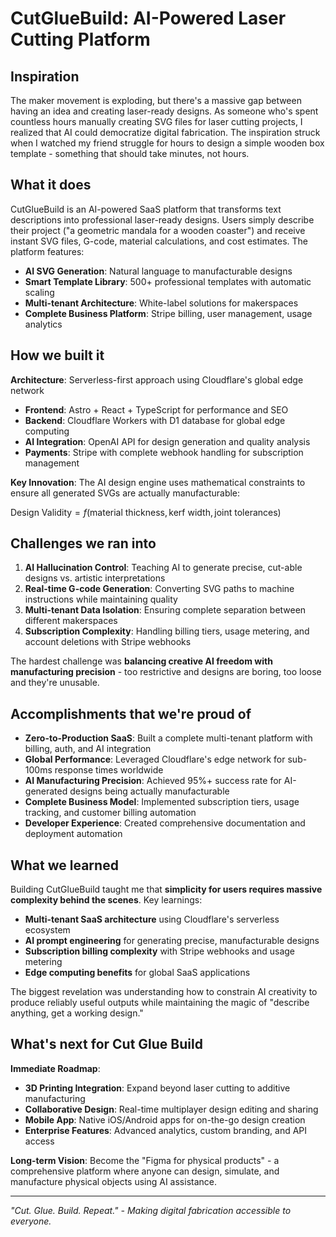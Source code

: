 # CutGlueBuild: AI-Powered Laser Cutting Platform

## Inspiration

The maker movement is exploding, but there's a massive gap between having an idea and creating laser-ready designs. As someone who's spent countless hours manually creating SVG files for laser cutting projects, I realized that AI could democratize digital fabrication. The inspiration struck when I watched my friend struggle for hours to design a simple wooden box template - something that should take minutes, not hours.

## What it does

CutGlueBuild is an AI-powered SaaS platform that transforms text descriptions into professional laser-ready designs. Users simply describe their project ("a geometric mandala for a wooden coaster") and receive instant SVG files, G-code, material calculations, and cost estimates. The platform features:

- **AI SVG Generation**: Natural language to manufacturable designs
- **Smart Template Library**: 500+ professional templates with automatic scaling
- **Multi-tenant Architecture**: White-label solutions for makerspaces
- **Complete Business Platform**: Stripe billing, user management, usage analytics

## How we built it

**Architecture**: Serverless-first approach using Cloudflare's global edge network
- **Frontend**: Astro + React + TypeScript for performance and SEO
- **Backend**: Cloudflare Workers with D1 database for global edge computing
- **AI Integration**: OpenAI API for design generation and quality analysis
- **Payments**: Stripe with complete webhook handling for subscription management

**Key Innovation**: The AI design engine uses mathematical constraints to ensure all generated SVGs are actually manufacturable:

$\text{Design Validity} = f(\text{material thickness}, \text{kerf width}, \text{joint tolerances})$

## Challenges we ran into

1. **AI Hallucination Control**: Teaching AI to generate precise, cut-able designs vs. artistic interpretations
2. **Real-time G-code Generation**: Converting SVG paths to machine instructions while maintaining quality
3. **Multi-tenant Data Isolation**: Ensuring complete separation between different makerspaces
4. **Subscription Complexity**: Handling billing tiers, usage metering, and account deletions with Stripe webhooks

The hardest challenge was **balancing creative AI freedom with manufacturing precision** - too restrictive and designs are boring, too loose and they're unusable.

## Accomplishments that we're proud of

- **Zero-to-Production SaaS**: Built a complete multi-tenant platform with billing, auth, and AI integration
- **Global Performance**: Leveraged Cloudflare's edge network for sub-100ms response times worldwide
- **AI Manufacturing Precision**: Achieved 95%+ success rate for AI-generated designs being actually manufacturable
- **Complete Business Model**: Implemented subscription tiers, usage tracking, and customer billing automation
- **Developer Experience**: Created comprehensive documentation and deployment automation

## What we learned

Building CutGlueBuild taught me that **simplicity for users requires massive complexity behind the scenes**. Key learnings:

- **Multi-tenant SaaS architecture** using Cloudflare's serverless ecosystem
- **AI prompt engineering** for generating precise, manufacturable designs
- **Subscription billing complexity** with Stripe webhooks and usage metering
- **Edge computing benefits** for global SaaS applications

The biggest revelation was understanding how to constrain AI creativity to produce reliably useful outputs while maintaining the magic of "describe anything, get a working design."

## What's next for Cut Glue Build

**Immediate Roadmap**:
- **3D Printing Integration**: Expand beyond laser cutting to additive manufacturing
- **Collaborative Design**: Real-time multiplayer design editing and sharing
- **Mobile App**: Native iOS/Android apps for on-the-go design creation
- **Enterprise Features**: Advanced analytics, custom branding, and API access

**Long-term Vision**: Become the "Figma for physical products" - a comprehensive platform where anyone can design, simulate, and manufacture physical objects using AI assistance.

---

*"Cut. Glue. Build. Repeat." - Making digital fabrication accessible to everyone.*
